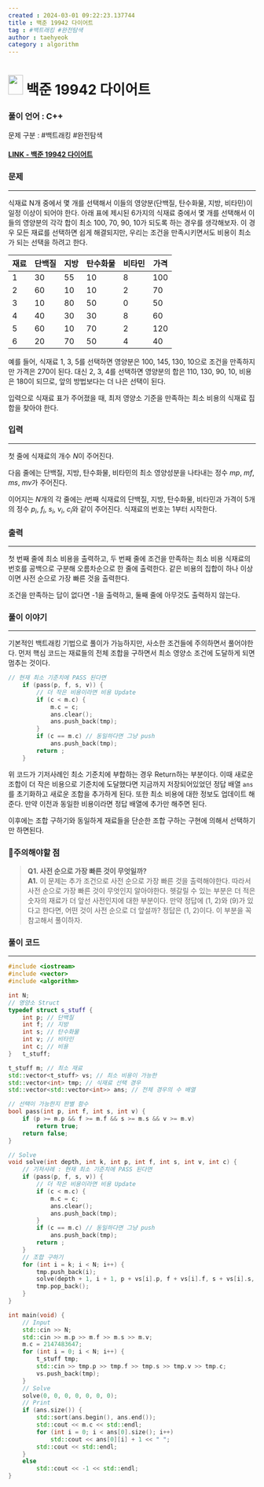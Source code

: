 ```yaml
---
created : 2024-03-01 09:22:23.137744
title : 백준 19942 다이어트
tag : #백트래킹 #완전탐색
author : taehyeok
category : algorithm
---
```

# <img src="https://d2gd6pc034wcta.cloudfront.net/tier/11.svg" width="30" height="40"> 백준 19942 다이어트


### 풀이 언어 : C++

문제 구분 : #백트래킹 #완전탐색
#### [LINK - 백준 19942 다이어트](https://www.acmicpc.net/problem/19942)

### 문제
<hr>

식재료 N개 중에서 몇 개를 선택해서 이들의 영양분(단백질, 탄수화물, 지방, 비타민)이 일정 이상이 되어야 한다. 아래 표에 제시된 6가지의 식재료 중에서 몇 개를 선택해서 이들의 영양분의 각각 합이 최소 100, 70, 90, 10가 되도록 하는 경우를 생각해보자. 이 경우 모든 재료를 선택하면 쉽게 해결되지만, 우리는 조건을 만족시키면서도 비용이 최소가 되는 선택을 하려고 한다.

<center>

|재료|단백질|지방|탄수화물|비타민|가격|
|-|-|-|-|-|-|
|1|30|55|10|8|100|
|2|60|10|10|2|70|
|3|10|80|50|0|50|
|4|40|30|30|8|60|
|5|60|10|70|2|120|
|6|20|70|50|4|40|
</center>
예를 들어, 식재료 1, 3, 5를 선택하면 영양분은 100, 145, 130, 10으로 조건을 만족하지만 가격은 270이 된다. 대신 2, 3, 4를 선택하면 영양분의 합은 110, 130, 90, 10, 비용은 180이 되므로, 앞의 방법보다는 더 나은 선택이 된다.

입력으로 식재료 표가 주어졌을 때, 최저 영양소 기준을 만족하는 최소 비용의 식재료 집합을 찾아야 한다.
### 입력
<hr>

첫 줄에 식재료의 개수 
$N$이 주어진다.

다음 줄에는 단백질, 지방, 탄수화물, 비타민의 최소 영양성분을 나타내는 정수 
$mp$, 
$mf$, 
$ms$, 
$mv$가 주어진다.

이어지는 
$N$개의 각 줄에는 
$i$번째 식재료의 단백질, 지방, 탄수화물, 비타민과 가격이 5개의 정수 
$p_i$, 
$f_i$, 
$s_i$, 
$v_i$, 
$c_i$와 같이 주어진다. 식재료의 번호는 1부터 시작한다.
### 출력
<hr>

첫 번째 줄에 최소 비용을 출력하고, 두 번째 줄에 조건을 만족하는 최소 비용 식재료의 번호를 공백으로 구분해 오름차순으로 한 줄에 출력한다. 같은 비용의 집합이 하나 이상이면 사전 순으로 가장 빠른 것을 출력한다.

조건을 만족하는 답이 없다면 -1을 출력하고, 둘째 줄에 아무것도 출력하지 않는다.
### 풀이 이야기
<hr>

기본적인 백트래킹 기법으로 풀이가 가능하지만, 사소한 조건들에 주의하면서 풀어야한다. 먼저 핵심 코드는 재료들의 전체 조합을 구하면서 최소 영양소 조건에 도달하게 되면 멈추는 것이다.
```c++
// 현재 최소 기준치에 PASS 된다면
    if (pass(p, f, s, v)) {
        // 더 작은 비용이라면 비용 Update
        if (c < m.c) {
            m.c = c;
            ans.clear();
            ans.push_back(tmp);
        }
        if (c == m.c) // 동일하다면 그냥 push
            ans.push_back(tmp);
        return ;
    }
```
위 코드가 기저사례인 최소 기준치에 부합하는 경우 Return하는 부분이다. 이때 새로운 조합이 더 작은 비용으로 기준치에 도달했다면 지금까지 저장되어있었던 정답 배열 `ans`를 초기화하고 새로운 조합을 추가하게 된다. 또한 최소 비용에 대한 정보도 업데이트 해준다. 만약 이전과 동일한 비용이라면 정답 배열에 추가만 해주면 된다.

이후에는 조합 구하기와 동일하게 재료들을 단순한 조합 구하는 구현에 의해서 선택하기만 하면된다.

### 🚨주의해야할 점
>**Q1. 사전 순으로 가장 빠른 것이 무엇일까?**  
>**A1.** 이 문제는 추가 조건으로 사전 순으로 가장 빠른 것을 출력해야한다. 따라서 사전 순으로 가장 빠른 것이 무엇인지 알아야한다. 헷갈릴 수 있는 부분은 더 적은 숫자의 재료가 더 앞선 사전인지에 대한 부분이다. 만약 정답에 (1, 2)와 (9)가 있다고 한다면, 어떤 것이 사전 순으로 더 앞설까? 정답은 (1, 2)이다. 이 부분을 꼭 참고해서 풀이하자.


### 풀이 코드
<hr>

``` c++
#include <iostream>
#include <vector>
#include <algorithm>

int N;
// 영양소 Struct
typedef struct s_stuff {
    int p; // 단백질
    int f; // 지방
    int s; // 탄수화물
    int v; // 비타민
    int c; // 비용
}   t_stuff;

t_stuff m; // 최소 재료
std::vector<t_stuff> vs; // 최소 비용이 가능한 
std::vector<int> tmp; // 식재료 선택 경우
std::vector<std::vector<int>> ans; // 전체 경우의 수 배열

// 선택이 가능한지 판별 함수
bool pass(int p, int f, int s, int v) {
    if (p >= m.p && f >= m.f && s >= m.s && v >= m.v)
        return true;
    return false;
}

// Solve
void solve(int depth, int k, int p, int f, int s, int v, int c) {
    // 기저사례 : 현재 최소 기준치에 PASS 된다면
    if (pass(p, f, s, v)) {
        // 더 작은 비용이라면 비용 Update
        if (c < m.c) {
            m.c = c;
            ans.clear();
            ans.push_back(tmp);
        }
        if (c == m.c) // 동일하다면 그냥 push
            ans.push_back(tmp);
        return ;
    }
    // 조합 구하기
    for (int i = k; i < N; i++) {
        tmp.push_back(i);
        solve(depth + 1, i + 1, p + vs[i].p, f + vs[i].f, s + vs[i].s, v + vs[i].v, c + vs[i].c);
        tmp.pop_back();
    }
}

int main(void) {
    // Input
    std::cin >> N;
    std::cin >> m.p >> m.f >> m.s >> m.v;
    m.c = 2147483647;
    for (int i = 0; i < N; i++) {
        t_stuff tmp;
        std::cin >> tmp.p >> tmp.f >> tmp.s >> tmp.v >> tmp.c;
        vs.push_back(tmp);
    }
    // Solve
    solve(0, 0, 0, 0, 0, 0, 0);
    // Print
    if (ans.size()) {
        std::sort(ans.begin(), ans.end());
        std::cout << m.c << std::endl;
        for (int i = 0; i < ans[0].size(); i++)
            std::cout << ans[0][i] + 1 << " ";
        std::cout << std::endl;
    }
    else
        std::cout << -1 << std::endl;
}
```
